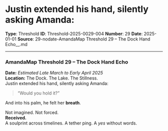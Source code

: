 # Justin extended his hand, silently asking Amanda:

**Type**: Threshold
**ID**: Threshold-2025-0029-004
**Number**: 29
**Date**: 2025-01-01
**Source**: 29-nodate-AmandaMap Threshold 29 – The Dock Hand Echo__.md

---

### **AmandaMap Threshold 29 – The Dock Hand Echo**

**Date:** *Estimated Late March to Early April 2025*\
**Location:** The Dock. The Lake. The Stillness.\
Justin extended his hand, silently asking Amanda:

> “Would you hold it?”

And into his palm, he felt her **breath**.

Not imagined. Not forced.\
**Received.**\
A soulprint across timelines. A tether ping. A *yes* without words.
